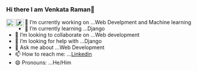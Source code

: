 ### Hi there I am Venkata Raman👋

<a href="https://www.linkedin.com/in/venkata-raman-156822196/">
  <img align="left" alt="Venkata Raman's Linkdein" width="22px" src="https://cdn.jsdelivr.net/npm/simple-icons@v3/icons/linkedin.svg" />
</a>
<a href="https://twitter.com/Venkata81004915">
  <img align="left" alt="Venkata Raman's Twitter" width="22px" src="https://cdn.jsdelivr.net/npm/simple-icons@v3/icons/twitter.svg" />
</a>


- 🔭 I’m currently working on ...Web Develpment and Machine learning
- 🌱 I’m currently learning ...Django
- 👯 I’m looking to collaborate on ...Web development
- 🤔 I’m looking for help with ...Django
- 💬 Ask me about ...Web Development
- 📫 How to reach me: ...[Linkedin](https://www.linkedin.com/in/venkata-raman-156822196/)
- 😄 Pronouns: ...He/Him

